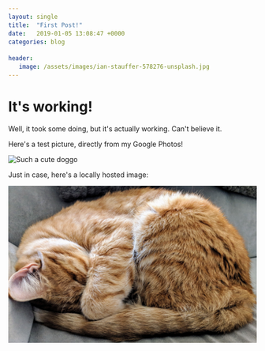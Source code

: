 ```yaml
---
layout: single
title:  "First Post!"
date:   2019-01-05 13:08:47 +0000
categories: blog

header:
   image: /assets/images/ian-stauffer-578276-unsplash.jpg
---
```


# It's working!

Well, it took some doing, but it's actually working. Can't believe it.

Here's a test picture, directly from my Google Photos!

![Such a cute doggo](https://lh3.googleusercontent.com/w7GkYr_PgEXK706JOqeUE28wnRatPFacgkq6sErnHDGSs2CjBXCV79NpDn_dJR6DxUqoJRPZg713loGZRcQmx1jUGQOjqzrFSr65NkkV6uSojIA5nys3JgVEtVc4ANiTopA_4ROCK5a1bvdAwcpzbbK_VN3waCU_tDUy8Sbalzuw5ZC2b3xTS0es9zawhXjx82aMCJg0zCXD8IEXMKKoIIndgQZLgTF849DUmbcGSiydGTDcfil5IzOs3HXNje_lu98itGYHHphXI8wP2TV0t7SYCbIQ3kKQvhLXTin80nFJXAuCK4VZJJce73-XugtvEQEjAj3PvqjBCEHoya-q3hXufHp-WZX9idn3A_d7igebbN78xFDXQ2ZYX-9hp1yPqtbZw8SJ5enM3ZT_ll5Gayfkqc1I81W_ntWuBDKvTVbL5cq75eCCgnRVRvMuK0S8cTfSy5LwZaSOh6TJ_4OF1O-KVNol_1fOotPg1Exm9CPdZ3-iI2WuCBKm5fYgwhxGW3BaknpZb128Y5d0aKRmwhPhmxYP5k9NoHd7xzeybs0TbH312gDKcOR55TZAe9PJhk0g4yDs8ilQaXNXAzck8mI1sEHboj_U8isi-wejrDbWsl9xrApgFe061hknjJIkVpibWIUDMt_kPi8m-THi_skH1n9Np7ehFIroqmK1eVYFXSdfgZsoZ8glSx37zdwQ5dKubQrxXP84lWU20cU=s1370-no)

Just in case, here's a locally hosted image:

![Declan!](/assets/images/declan.jpg)
